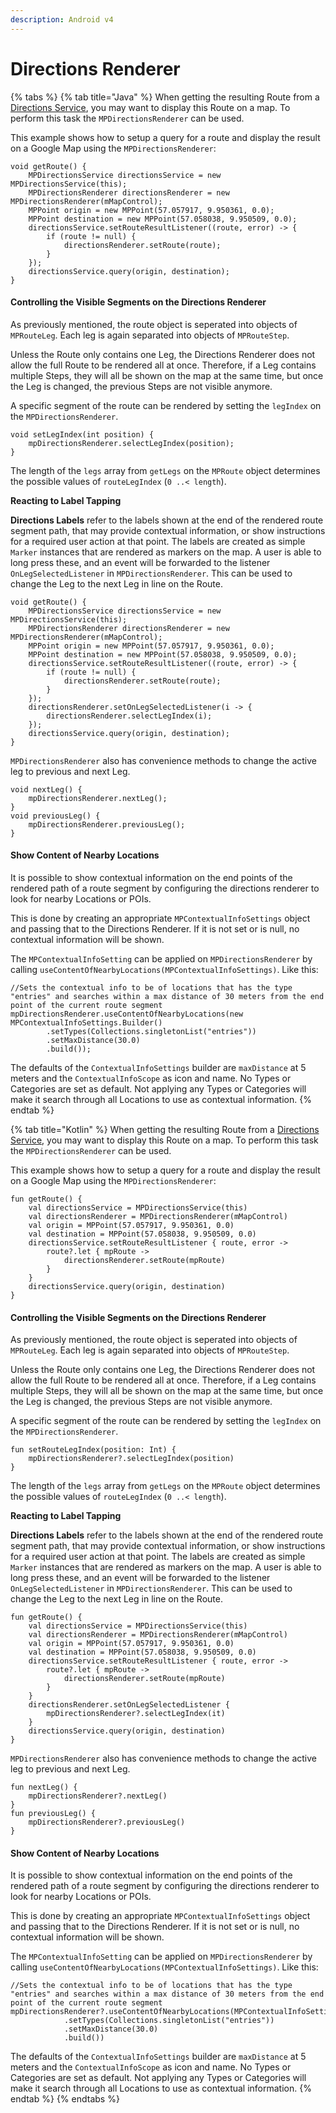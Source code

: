 ```yaml
---
description: Android v4
---
```


# Directions Renderer

{% tabs %}
{% tab title="Java" %}
When getting the resulting Route from a [Directions Service](https://docs.mapsindoors.com/directions-service/), you may want to display this Route on a map. To perform this task the `MPDirectionsRenderer` can be used.

This example shows how to setup a query for a route and display the result on a Google Map using the `MPDirectionsRenderer`:

```
void getRoute() {
    MPDirectionsService directionsService = new MPDirectionsService(this);
    MPDirectionsRenderer directionsRenderer = new MPDirectionsRenderer(mMapControl);
    MPPoint origin = new MPPoint(57.057917, 9.950361, 0.0);
    MPPoint destination = new MPPoint(57.058038, 9.950509, 0.0);
    directionsService.setRouteResultListener((route, error) -> {
        if (route != null) {
            directionsRenderer.setRoute(route);
        }
    });
    directionsService.query(origin, destination);
}
```

#### Controlling the Visible Segments on the Directions Renderer[​](https://docs.mapsindoors.com/directions-renderer#controlling-the-visible-segments-on-the-directions-renderer) <a href="#controlling-the-visible-segments-on-the-directions-renderer" id="controlling-the-visible-segments-on-the-directions-renderer"></a>

As previously mentioned, the route object is seperated into objects of `MPRouteLeg`. Each leg is again separated into objects of `MPRouteStep`.

Unless the Route only contains one Leg, the Directions Renderer does not allow the full Route to be rendered all at once. Therefore, if a Leg contains multiple Steps, they will all be shown on the map at the same time, but once the Leg is changed, the previous Steps are not visible anymore.

A specific segment of the route can be rendered by setting the `legIndex` on the `MPDirectionsRenderer`.

```
void setLegIndex(int position) {
    mpDirectionsRenderer.selectLegIndex(position);
}
```

The length of the `legs` array from `getLegs` on the `MPRoute` object determines the possible values of `routeLegIndex` (`0 ..< length`).

**Reacting to Label Tapping**[**​**](https://docs.mapsindoors.com/directions-renderer#reacting-to-label-tapping)

**Directions Labels** refer to the labels shown at the end of the rendered route segment path, that may provide contextual information, or show instructions for a required user action at that point. The labels are created as simple `Marker` instances that are rendered as markers on the map. A user is able to long press these, and an event will be forwarded to the listener `OnLegSelectedListener` in `MPDirectionsRenderer`. This can be used to change the Leg to the next Leg in line on the Route.

```
void getRoute() {
    MPDirectionsService directionsService = new MPDirectionsService(this);
    MPDirectionsRenderer directionsRenderer = new MPDirectionsRenderer(mMapControl);
    MPPoint origin = new MPPoint(57.057917, 9.950361, 0.0);
    MPPoint destination = new MPPoint(57.058038, 9.950509, 0.0);
    directionsService.setRouteResultListener((route, error) -> {
        if (route != null) {
            directionsRenderer.setRoute(route);
        }
    });
    directionsRenderer.setOnLegSelectedListener(i -> {
        directionsRenderer.selectLegIndex(i);
    });
    directionsService.query(origin, destination);
}
```

`MPDirectionsRenderer` also has convenience methods to change the active leg to previous and next Leg.

```
void nextLeg() {
    mpDirectionsRenderer.nextLeg();
}
void previousLeg() {
    mpDirectionsRenderer.previousLeg();
}
```

#### Show Content of Nearby Locations[​](https://docs.mapsindoors.com/directions-renderer#show-content-of-nearby-locations) <a href="#show-content-of-nearby-locations" id="show-content-of-nearby-locations"></a>

It is possible to show contextual information on the end points of the rendered path of a route segment by configuring the directions renderer to look for nearby Locations or POIs.

This is done by creating an appropriate `MPContextualInfoSettings` object and passing that to the Directions Renderer. If it is not set or is null, no contextual information will be shown.

The `MPContextualInfoSetting` can be applied on `MPDirectionsRenderer` by calling `useContentOfNearbyLocations(MPContextualInfoSettings)`. Like this:

```
//Sets the contextual info to be of locations that has the type "entries" and searches within a max distance of 30 meters from the end point of the current route segment
mpDirectionsRenderer.useContentOfNearbyLocations(new MPContextualInfoSettings.Builder()
        .setTypes(Collections.singletonList("entries"))
        .setMaxDistance(30.0)
        .build());
```

The defaults of the `ContextualInfoSettings` builder are `maxDistance` at 5 meters and the `ContextualInfoScope` as icon and name. No Types or Categories are set as default. Not applying any Types or Categories will make it search through all Locations to use as contextual information.
{% endtab %}

{% tab title="Kotlin" %}
When getting the resulting Route from a [Directions Service](https://docs.mapsindoors.com/directions-service/), you may want to display this Route on a map. To perform this task the `MPDirectionsRenderer` can be used.

This example shows how to setup a query for a route and display the result on a Google Map using the `MPDirectionsRenderer`:

```
fun getRoute() {
    val directionsService = MPDirectionsService(this)
    val directionsRenderer = MPDirectionsRenderer(mMapControl)
    val origin = MPPoint(57.057917, 9.950361, 0.0)
    val destination = MPPoint(57.058038, 9.950509, 0.0)
    directionsService.setRouteResultListener { route, error ->
        route?.let { mpRoute ->
            directionsRenderer.setRoute(mpRoute)
        }
    }
    directionsService.query(origin, destination)
}
```

#### Controlling the Visible Segments on the Directions Renderer[​](https://docs.mapsindoors.com/directions-renderer#controlling-the-visible-segments-on-the-directions-renderer-1) <a href="#controlling-the-visible-segments-on-the-directions-renderer-1" id="controlling-the-visible-segments-on-the-directions-renderer-1"></a>

As previously mentioned, the route object is seperated into objects of `MPRouteLeg`. Each leg is again separated into objects of `MPRouteStep`.

Unless the Route only contains one Leg, the Directions Renderer does not allow the full Route to be rendered all at once. Therefore, if a Leg contains multiple Steps, they will all be shown on the map at the same time, but once the Leg is changed, the previous Steps are not visible anymore.

A specific segment of the route can be rendered by setting the `legIndex` on the `MPDirectionsRenderer`.

```
fun setRouteLegIndex(position: Int) {
    mpDirectionsRenderer?.selectLegIndex(position)
}
```

The length of the `legs` array from `getLegs` on the `MPRoute` object determines the possible values of `routeLegIndex` (`0 ..< length`).

**Reacting to Label Tapping**[**​**](https://docs.mapsindoors.com/directions-renderer#reacting-to-label-tapping-1)

**Directions Labels** refer to the labels shown at the end of the rendered route segment path, that may provide contextual information, or show instructions for a required user action at that point. The labels are created as simple `Marker` instances that are rendered as markers on the map. A user is able to long press these, and an event will be forwarded to the listener `OnLegSelectedListener` in `MPDirectionsRenderer`. This can be used to change the Leg to the next Leg in line on the Route.

```
fun getRoute() {
    val directionsService = MPDirectionsService(this)
    val directionsRenderer = MPDirectionsRenderer(mMapControl)
    val origin = MPPoint(57.057917, 9.950361, 0.0)
    val destination = MPPoint(57.058038, 9.950509, 0.0)
    directionsService.setRouteResultListener { route, error ->
        route?.let { mpRoute ->
            directionsRenderer.setRoute(mpRoute)
        }
    }
    directionsRenderer.setOnLegSelectedListener {
        mpDirectionsRenderer?.selectLegIndex(it)
    }
    directionsService.query(origin, destination)
}
```

`MPDirectionsRenderer` also has convenience methods to change the active leg to previous and next Leg.

```
fun nextLeg() {
    mpDirectionsRenderer?.nextLeg()
}
fun previousLeg() {
    mpDirectionsRenderer?.previousLeg()
}
```

#### Show Content of Nearby Locations[​](https://docs.mapsindoors.com/directions-renderer#show-content-of-nearby-locations-1) <a href="#show-content-of-nearby-locations-1" id="show-content-of-nearby-locations-1"></a>

It is possible to show contextual information on the end points of the rendered path of a route segment by configuring the directions renderer to look for nearby Locations or POIs.

This is done by creating an appropriate `MPContextualInfoSettings` object and passing that to the Directions Renderer. If it is not set or is null, no contextual information will be shown.

The `MPContextualInfoSetting` can be applied on `MPDirectionsRenderer` by calling `useContentOfNearbyLocations(MPContextualInfoSettings)`. Like this:

```
//Sets the contextual info to be of locations that has the type "entries" and searches within a max distance of 30 meters from the end point of the current route segment
mpDirectionsRenderer?.useContentOfNearbyLocations(MPContextualInfoSettings.Builder()
            .setTypes(Collections.singletonList("entries"))
            .setMaxDistance(30.0)
            .build())
```

The defaults of the `ContextualInfoSettings` builder are `maxDistance` at 5 meters and the `ContextualInfoScope` as icon and name. No Types or Categories are set as default. Not applying any Types or Categories will make it search through all Locations to use as contextual information.
{% endtab %}
{% endtabs %}
